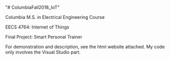 "# ColumbiaFall2018_IoT" 

Columbia M.S. in Electrical Engineering Course

EECS 4764: Internet of Things

Final Project: Smart Personal Trainer

For demonstration and description, see the html website attached.
My code only involves the Visual Studio part.
